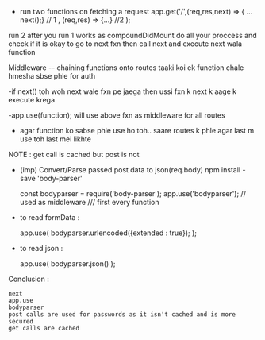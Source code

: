- run two functions on fetching a request
  app.get('/',(req,res,next) => {
  ...
  next();} // 1
  ,
  (req,res) => {...} //2
  );

run 2 after you run 1
works as compoundDidMount
do all your proccess and check if it is okay to go to next fxn
then call next and execute next wala function

Middleware -- chaining functions onto routes taaki koi ek function chale hmesha sbse phle for auth

-if next() toh woh next wale fxn pe jaega then ussi fxn k next k aage k execute krega

-app.use(function); will use above fxn as middleware for all routes

- agar function ko sabse phle use ho toh.. saare routes k phle
  agar last m use toh last mei likhte

NOTE : get call is cached but post is not

- (imp)
  Convert/Parse passed post data to json(req.body)
  npm install -save 'body-parser'

  const bodyparser = require('body-parser');
  app.use('bodyparser'); // used as middleware /// first every function

- to read formData :

  app.use(
  bodyparser.urlencoded({extended : true});
  );

- to read json :

  app.use(
  bodyparser.json()
  );

Conclusion :

    next
    app.use
    bodyparser
    post calls are used for passwords as it isn't cached and is more secured
    get calls are cached
